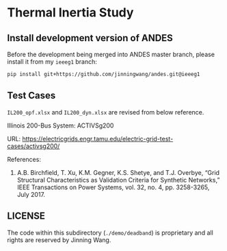 # Thermal Inertia Study

## Install development version of ANDES

Before the development being merged into ANDES master branch, please install it from my ``ieeeg1`` branch:

```bash
pip install git+https://github.com/jinningwang/andes.git@ieeeg1
```

## Test Cases

``IL200_opf.xlsx`` and ``IL200_dyn.xlsx`` are revised from below reference.

Illinois 200-Bus System: ACTIVSg200

URL: <https://electricgrids.engr.tamu.edu/electric-grid-test-cases/activsg200/>

References:

1. A.B. Birchfield, T. Xu, K.M. Gegner, K.S. Shetye, and T.J. Overbye, “Grid Structural
   Characteristics as Validation Criteria for Synthetic Networks,” IEEE Transactions on
   Power Systems, vol. 32, no. 4, pp. 3258-3265, July 2017.

## LICENSE

The code within this subdirectory (`./demo/deadband`) is proprietary and all rights are reserved by Jinning Wang.
